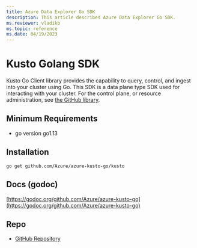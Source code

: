 ```yaml
---
title: Azure Data Explorer Go SDK
description: This article describes Azure Data Explorer Go SDK.
ms.reviewer: vladikb
ms.topic: reference
ms.date: 04/19/2023
---
```


# Kusto Golang SDK

Kusto Go Client library provides the capability to query, control, and ingest into your cluster using Go.
This SDK is a data plane type SDK used for interacting with your cluster. For the control plane, or resource administration, see [the GitHub library](https://github.com/Azure/azure-sdk-for-go/tree/main/sdk/resourcemanager/kusto).

## Minimum Requirements

* go version go1.13

## Installation

`go get github.com/Azure/azure-kusto-go/kusto`

## Docs (godoc)

[https://godoc.org/github.com/Azure/azure-kusto-go](https://godoc.org/github.com/Azure/azure-kusto-go)

## Repo

* [GitHub Repository](https://github.com/Azure/azure-kusto-go)
